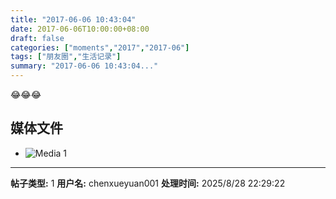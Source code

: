 ```yaml
---
title: "2017-06-06 10:43:04"
date: 2017-06-06T10:00:00+08:00
draft: false
categories: ["moments","2017","2017-06"]
tags: ["朋友圈","生活记录"]
summary: "2017-06-06 10:43:04..."
---
```


😂😂😂

## 媒体文件

- ![Media 1](/Moments/photos/2017-06-06/201706061043040.jpg)

---

**帖子类型:** 1
**用户名:** chenxueyuan001
**处理时间:** 2025/8/28 22:29:22